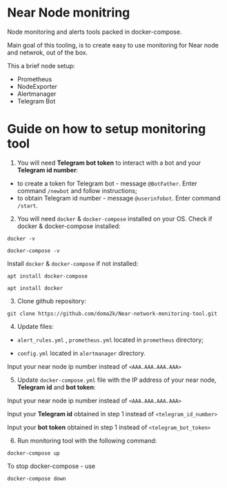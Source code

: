 # Near Node monitring
Node monitoring and alerts tools packed in docker-compose.

Main goal of this tooling, is to create easy to use monitoring for Near node and netwrok, out of the box.



This a brief node setup:
- Prometheus 
- NodeExporter
- Alertmanager 
- Telegram Bot


# Guide on how to setup monitoring tool

1) You will need **Telegram bot token** to interact with a bot and your **Telegram id number**:
- to create a token for Telegram bot - message `@BotFather`. Enter command `/newbot` and follow instructions;
- to obtain Telegram id number - message `@userinfobot`. Enter command `/start`.

2) You will need `docker` & `docker-compose` installed on your OS. Check if docker & docker-compose installed:

```
docker -v
```
```
docker-compose -v
```

Install `docker` & `docker-compose` if not installed:

```
apt install docker-compose
```
```
apt install docker
```

3) Clone github repository:
```
git clone https://github.com/doma2k/Near-network-monitoring-tool.git
```

4) Update files:

- `alert_rules.yml` , `prometheus.yml` located in `prometheus` directory;

- `config.yml` located in `alertmanager` directory.

Input your near node ip number instead of `<AAA.AAA.AAA.AAA>`

5) Update `docker-compose.yml` file with the IP address of your near node, **Telegram id** and **bot token**:

Input your near node ip number instead of `<AAA.AAA.AAA.AAA>`

Input your **Telegram id** obtained in step 1 instead of `<telegram_id_number>`

Input your **bot token** obtained in step 1 instead of `<telegram_bot_token>`

6) Run monitoring tool with the following command:

```
docker-compose up
```

To stop docker-compose - use 
```
docker-compose down
```
